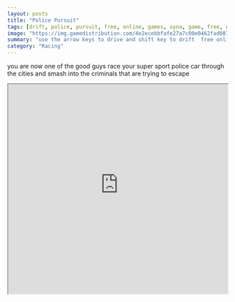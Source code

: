 ```yaml
---
layout: posts
title: "Police Pursuit"
tags: [drift, police, pursuit, free, online, games, oyna, game, free, games, play, play, games]
image: "https://img.gamedistribution.com/4e2ecebbfafe27a7c00e0462fad0873a.jpg"
summary: "use the arrow keys to drive and shift key to drift  free online games oyna game free games play play games"
category: "Racing"
---
```


you are now one of the good guys race your super sport police car through the cities and smash into the criminals that are trying to escape

<iframe width="100%" height="480px;" src="https://flash.gamedistribution.com?game=4e2ecebbfafe27a7c00e0462fad0873a"></iframe>
